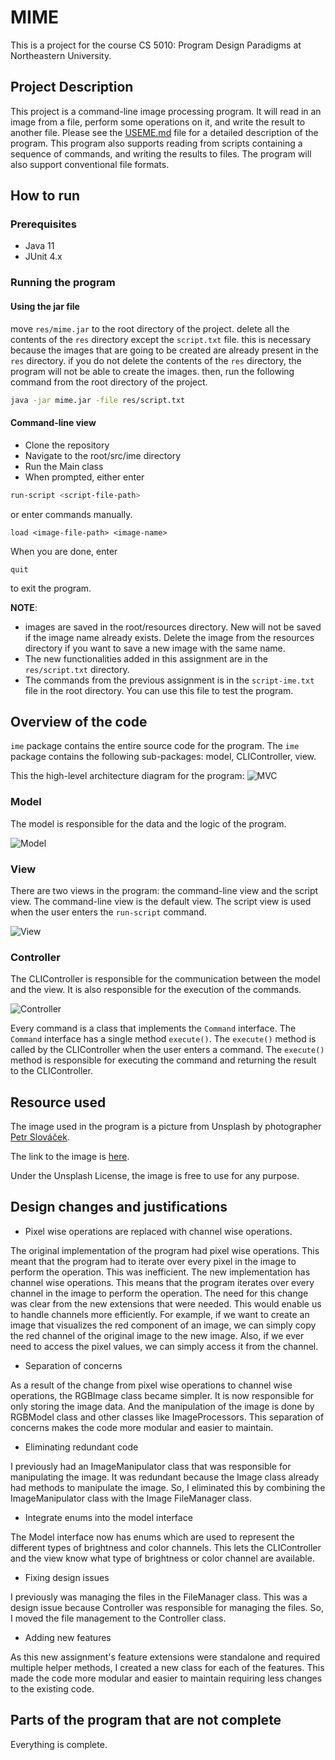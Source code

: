 # MIME

This is a project for the course CS 5010: Program Design Paradigms at Northeastern University.

## Project Description

This project is a command-line image processing program. It will read in an image from a file, perform some operations on it, and write the result to another file.
Please see the [USEME.md](USEME.md) file for a detailed description of the program.
This program also supports reading from scripts containing a sequence of commands, and writing the results to files. The program will also support conventional file formats.

## How to run

### Prerequisites

- Java 11
- JUnit 4.x

### Running the program



#### Using the jar file

move `res/mime.jar` to the root directory of the project.
delete all the contents of the `res` directory except the `script.txt` file.
this is necessary because the images that are going to be created are already present in the `res` directory.
if you do not delete the contents of the `res` directory, the program will not be able to create the images.
then, run the following command from the root directory of the project.

```bash
java -jar mime.jar -file res/script.txt
```

#### Command-line view

- Clone the repository
- Navigate to the root/src/ime directory
- Run the Main class
- When prompted, either enter

```bash
run-script <script-file-path>
```
or enter commands manually.
```
load <image-file-path> <image-name>
```



When you are done, enter
```
quit
```
to exit the program.

**NOTE**: 
- images are saved in the root/resources directory. New will not be saved if the image name 
already exists. Delete the image from the resources directory if you want to save a new image with the same name.
- The new functionalities added in this assignment are in the `res/script.txt` directory.
- The commands from the previous assignment is in the `script-ime.txt` file in the root directory. 
  You can use this file to test the program.




## Overview of the code

`ime` package contains the entire source code for the program. The `ime` package contains the following sub-packages:
model, CLIController, view.

This the high-level architecture diagram for the program:
![MVC](res/MVC.png)

### Model
The model is responsible for the data and the logic of the program.

![Model](res/model.png)


### View
There are two views in the program: the command-line view and the script view. The command-line view is the default view. The script view is used when the user enters the `run-script` command.

![View](res/View.png)

### Controller

The CLIController is responsible for the communication between the model and the view. It is also responsible for the execution of the commands.

![Controller](res/Controller.png)

Every command is a class that implements the `Command` interface. The `Command` interface has a single method `execute()`. The `execute()` method is called by the CLIController when the user enters a command. The `execute()` method is responsible for executing the command and returning the result to the CLIController.




## Resource used
The image used in the program is a picture from Unsplash by photographer [Petr Slováček](https://unsplash.com/@grwood).

The link to the image is [here](https://unsplash.com/photos/a-lighthouse-on-top-of-a-hill-near-the-ocean-YrQuagwtEbM).

Under the Unsplash License, the image is free to use for any purpose.


## Design changes and justifications

- Pixel wise operations are replaced with channel wise operations.

The original implementation of the program had pixel wise operations. This meant that the program had to iterate over every pixel in the image to perform the operation.
This was inefficient. The new implementation has channel wise operations. This means that the program iterates over every channel in the image to perform the operation. 
The need for this change was clear from the new extensions that were needed. This would enable 
us to handle channels more efficiently. For example, if we want to create an image that 
visualizes the red component of an image, we can simply copy the red channel of the original 
image to the new image. Also, if we ever need to access the pixel values, we can simply access 
it from the channel.

- Separation of concerns

As a result of the change from pixel wise operations to channel wise operations, the RGBImage class
became simpler. It is now responsible for only storing the image data. And the manipulation of the
image is done by RGBModel class and other classes like ImageProcessors. This separation of concerns
makes the code more modular and easier to maintain.

- Eliminating redundant code

I previously had an ImageManipulator class that was responsible for manipulating the image. It 
was redundant because the Image class already had methods to manipulate the image. So, I eliminated
this by combining the ImageManipulator class with the Image FileManager class.

- Integrate enums into the model interface

The Model interface now has enums which are used to represent the different types of brightness 
and color channels. This lets the CLIController and the view know what type of brightness or color
channel are available.

- Fixing design issues

I previously was managing the files in the FileManager class. This was a design issue because
Controller was responsible for managing the files. So, I moved the file management to the Controller
class.

- Adding new features

As this new assignment's feature extensions were standalone and required multiple helper methods,
I created a new class for each of the features. This made the code more modular and easier to 
maintain requiring less changes to the existing code.

## Parts of the program that are not complete

Everything is complete.
